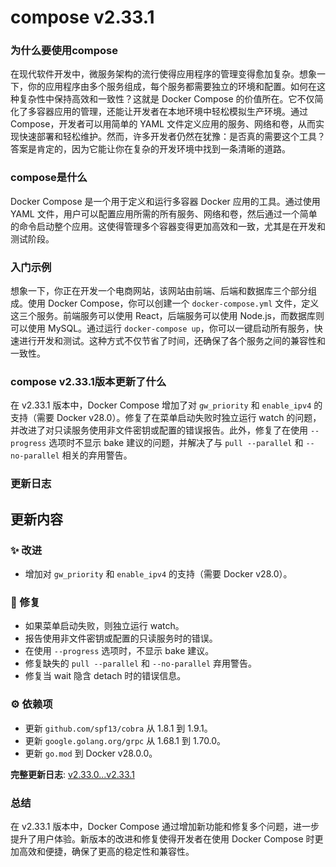 # compose v2.33.1
### 为什么要使用compose

在现代软件开发中，微服务架构的流行使得应用程序的管理变得愈加复杂。想象一下，你的应用程序由多个服务组成，每个服务都需要独立的环境和配置。如何在这种复杂性中保持高效和一致性？这就是 Docker Compose 的价值所在。它不仅简化了多容器应用的管理，还能让开发者在本地环境中轻松模拟生产环境。通过 Compose，开发者可以用简单的 YAML 文件定义应用的服务、网络和卷，从而实现快速部署和轻松维护。然而，许多开发者仍然在犹豫：是否真的需要这个工具？答案是肯定的，因为它能让你在复杂的开发环境中找到一条清晰的道路。

### compose是什么

Docker Compose 是一个用于定义和运行多容器 Docker 应用的工具。通过使用 YAML 文件，用户可以配置应用所需的所有服务、网络和卷，然后通过一个简单的命令启动整个应用。这使得管理多个容器变得更加高效和一致，尤其是在开发和测试阶段。

### 入门示例

想象一下，你正在开发一个电商网站，该网站由前端、后端和数据库三个部分组成。使用 Docker Compose，你可以创建一个 `docker-compose.yml` 文件，定义这三个服务。前端服务可以使用 React，后端服务可以使用 Node.js，而数据库则可以使用 MySQL。通过运行 `docker-compose up`，你可以一键启动所有服务，快速进行开发和测试。这种方式不仅节省了时间，还确保了各个服务之间的兼容性和一致性。

### compose v2.33.1版本更新了什么

在 v2.33.1 版本中，Docker Compose 增加了对 `gw_priority` 和 `enable_ipv4` 的支持（需要 Docker v28.0）。修复了在菜单启动失败时独立运行 watch 的问题，并改进了对只读服务使用非文件密钥或配置的错误报告。此外，修复了在使用 `--progress` 选项时不显示 bake 建议的问题，并解决了与 `pull --parallel` 和 `--no-parallel` 相关的弃用警告。

### 更新日志

## 更新内容
### ✨ 改进
- 增加对 `gw_priority` 和 `enable_ipv4` 的支持（需要 Docker v28.0）。

### 🐛 修复
- 如果菜单启动失败，则独立运行 watch。
- 报告使用非文件密钥或配置的只读服务时的错误。
- 在使用 `--progress` 选项时，不显示 bake 建议。
- 修复缺失的 `pull --parallel` 和 `--no-parallel` 弃用警告。
- 修复当 wait 隐含 detach 时的错误信息。

### ⚙️ 依赖项
- 更新 `github.com/spf13/cobra` 从 1.8.1 到 1.9.1。
- 更新 `google.golang.org/grpc` 从 1.68.1 到 1.70.0。
- 更新 `go.mod` 到 Docker v28.0.0。

**完整更新日志**: [v2.33.0...v2.33.1](https://github.com/docker/compose/compare/v2.33.0...v2.33.1)

### 总结

在 v2.33.1 版本中，Docker Compose 通过增加新功能和修复多个问题，进一步提升了用户体验。新版本的改进和修复使得开发者在使用 Docker Compose 时更加高效和便捷，确保了更高的稳定性和兼容性。